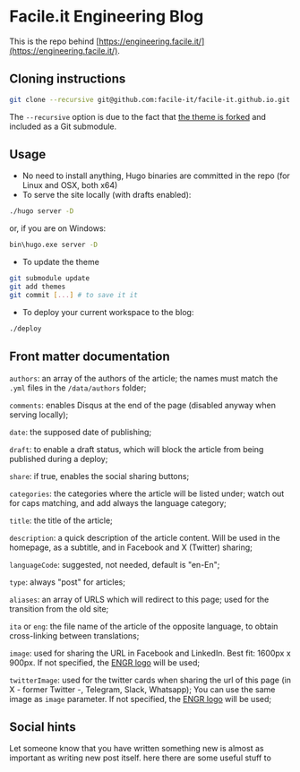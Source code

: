 # Facile.it Engineering Blog

This is the repo behind [https://engineering.facile.it/](https://engineering.facile.it/).

## Cloning instructions

```bash
git clone --recursive git@github.com:facile-it/facile-it.github.io.git
```

The `--recursive` option is due to the fact that [the theme is forked](https://github.com/facile-it/hugo-future-imperfect) and included as a Git submodule.

## Usage

 * No need to install anything, Hugo binaries are committed in the repo (for Linux and OSX, both x64)
 * To serve the site locally (with drafts enabled):

```bash
./hugo server -D
```
or, if you are on Windows:

```bash
bin\hugo.exe server -D
```

 * To update the theme 
 
```bash
git submodule update
git add themes
git commit [...] # to save it it
```

 * To deploy your current workspace to the blog:
 
```bash
./deploy
```

## Front matter documentation

`authors`: an array of the authors of the article; the names must match the `.yml` files in the `/data/authors` folder;

`comments`: enables Disqus at the end of the page (disabled anyway when serving locally);

`date`: the supposed date of publishing;

`draft`: to enable a draft status, which will block the article from being published during a deploy;

`share`: if true, enables the social sharing buttons;

`categories`: the categories where the article will be listed under; watch out for caps matching, and add always the language category;

`title`: the title of the article;

`description`: a quick description of the article content. Will be used in the homepage, as a subtitle, and in Facebook and X (Twitter) sharing; 

`languageCode`: suggested, not needed, default is "en-En";

`type`: always "post" for articles;

`aliases`: an array of URLS which will redirect to this page; used for the transition from the old site;

`ita` or `eng`: the file name of the article of the opposite language, to obtain cross-linking between translations;

`image`: used for sharing the URL in Facebook and LinkedIn. Best fit: 1600px x 900px. If not specified, the [ENGR logo](./static/images/social/social-preview.png) will be used;

`twitterImage`: used for the twitter cards when sharing the url of this page (in X - former Twitter -, Telegram, Slack, Whatsapp); You can use the same image as `image` parameter. If not specified, the [ENGR logo](./static/images/social/social-preview.png) will be used;

## Social hints

Let someone know that you have written something new is almost as important as writing new post itself.
here there are some useful stuff to 